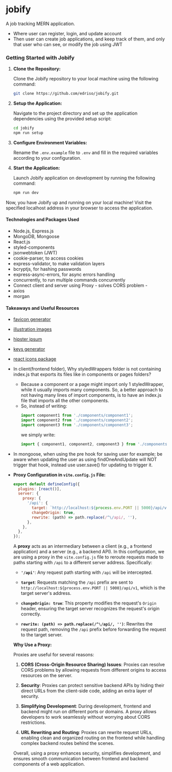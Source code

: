 # jobify

A job tracking MERN application.

- Where user can register, login, and update account
- Then user can create job applications, and keep track of them, and only that user who can see, or modify the job using JWT

### Getting Started with Jobify

1. **Clone the Repository:**

   Clone the Jobify repository to your local machine using the following command:

   ```bash
   git clone https://github.com/edriso/jobify.git
   ```

2. **Setup the Application:**

   Navigate to the project directory and set up the application dependencies using the provided setup script:

   ```bash
   cd jobify
   npm run setup
   ```

3. **Configure Environment Variables:**

   Rename the `.env.example` file to `.env` and fill in the required variables according to your configuration.

4. **Start the Application:**

   Launch Jobify application on development by running the following command:

   ```bash
   npm run dev
   ```

Now, you have Jobify up and running on your local machine! Visit the specified localhost address in your browser to access the application.

#### Technologies and Packages Used

- Node.js, Express.js
- MongoDB, Mongoose
- React.js
- styled-components
- jsonwebtoken (JWT)
- cookie-parser, to access cookies
- express-validator, to make validation layers
- bcryptjs, for hashing passwords
- express-async-errors, for async errors handling
- concurrently, to run multiple commands concurrently
- Connect client and server using Proxy - solves CORS problem -
- axios
- morgan

#### Takeaways and Useful Resources

- [favicon generator](https://favicon.io/)
- [illustration images](https://undraw.co/)
- [hipster ipsum](https://hipsum.co/)
- [keys generator](https://randomkeygen.com/)
- [react icons package](https://react-icons.github.io/react-icons/)
- In client(frontend folder), Why styledWrappers folder is not containing index.js that exports its files like in components or pages folders?
  - Because a component or a page might import only 1 styledWrapper, while it usually imports many components. So, a better approach to not having many lines of import components, is to have an index.js file that imports all the other components.
  - So, instead of writing:
    ```javascript
    import component1 from './components/component1';
    import component2 from './components/component2';
    import component3 from './components/component3';
    ```
    we simply write:
    ```javascript
    import { component1, component2, component3 } from './components';
    ```
- In mongoose, when using the pre hook for saving user for example; be aware when updating the user as using findOneAndUpdate will NOT trigger that hook, instead use user.save() for updating to trigger it.
- **Proxy Configuration in `vite.config.js` File:**

  ```javascript
  export default defineConfig({
    plugins: [react()],
    server: {
      proxy: {
        '/api': {
          target: `http://localhost:${process.env.PORT || 5000}/api/v1`,
          changeOrigin: true,
          rewrite: (path) => path.replace(/^\/api/, ''),
        },
      },
    },
  });
  ```

  A **proxy** acts as an intermediary between a client (e.g., a frontend application) and a server (e.g., a backend API). In this configuration, we are using a proxy in the `vite.config.js` file to reroute requests made to paths starting with `/api` to a different server address. Specifically:

  - **`'/api'`**: Any request path starting with `/api` will be intercepted.

  - **`target`**: Requests matching the `/api` prefix are sent to `http://localhost:${process.env.PORT || 5000}/api/v1`, which is the target server's address.

  - **`changeOrigin: true`**: This property modifies the request's `Origin` header, ensuring the target server recognizes the request's origin correctly.

  - **`rewrite: (path) => path.replace(/^\/api/, '')`**: Rewrites the request path, removing the `/api` prefix before forwarding the request to the target server.

  **Why Use a Proxy:**

  Proxies are useful for several reasons:

  1. **CORS (Cross-Origin Resource Sharing) Issues**: Proxies can resolve CORS problems by allowing requests from different origins to access resources on the server.

  2. **Security**: Proxies can protect sensitive backend APIs by hiding their direct URLs from the client-side code, adding an extra layer of security.

  3. **Simplifying Development**: During development, frontend and backend might run on different ports or domains. A proxy allows developers to work seamlessly without worrying about CORS restrictions.

  4. **URL Rewriting and Routing**: Proxies can rewrite request URLs, enabling clean and organized routing on the frontend while handling complex backend routes behind the scenes.

  Overall, using a proxy enhances security, simplifies development, and ensures smooth communication between frontend and backend components of a web application.
